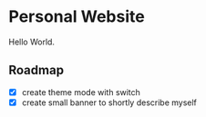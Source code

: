 # Personal Website

Hello World.

## Roadmap

- [x] create theme mode with switch
- [x] create small banner to shortly describe myself
